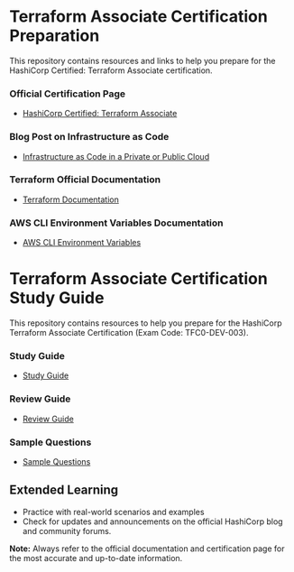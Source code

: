 # Terraform Associate Certification Preparation

This repository contains resources and links to help you prepare for the HashiCorp Certified: Terraform Associate certification.

### Official Certification Page
- [HashiCorp Certified: Terraform Associate](https://www.hashicorp.com/certification/terraform-associate)

### Blog Post on Infrastructure as Code
- [Infrastructure as Code in a Private or Public Cloud](https://www.hashicorp.com/blog/infrastructure-as-code-in-a-private-or-public-cloud)

### Terraform Official Documentation
- [Terraform Documentation](https://www.terraform.io/)

### AWS CLI Environment Variables Documentation
- [AWS CLI Environment Variables](https://docs.aws.amazon.com/cli/latest/userguide/cli-configure-envvars.html)


# Terraform Associate Certification Study Guide

This repository contains resources to help you prepare for the HashiCorp Terraform Associate Certification (Exam Code: TFC0-DEV-003).

### Study Guide
- [Study Guide](https://developer.hashicorp.com/terraform/tutorials/certification-003/associate-study-003)

### Review Guide
- [Review Guide](https://developer.hashicorp.com/terraform/tutorials/certification-003/associate-review-003)

### Sample Questions
- [Sample Questions](https://developer.hashicorp.com/terraform/tutorials/certification-003/associate-questions?in=terraform%2Fcertification)




## Extended Learning
- Practice with real-world scenarios and examples
- Check for updates and announcements on the official HashiCorp blog and community forums.

**Note:** Always refer to the official documentation and certification page for the most accurate and up-to-date information.

